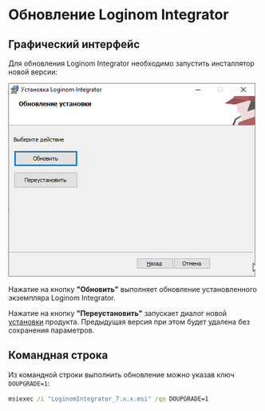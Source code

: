 # Обновление Loginom Integrator

## Графический интерфейс

Для обновления Loginom Integrator необходимо запустить инсталлятор новой версии:

![](../../images/integrator_msi_upgrade.png)

Нажатие на кнопку **"Обновить"** выполняет обновление установленного экземпляра Loginom Integrator.

Нажатие на кнопку **"Переустановить"** запускает диалог новой [установки](./setup.md) продукта. Предыдущая версия при этом будет удалена без сохранения параметров.

## Командная строка

Из командной строки выполнить обновление можно указав ключ `DOUPGRADE=1`:

```cmd
msiexec /i "LoginomIntegrator_7.x.x.msi" /qn DOUPGRADE=1
```
